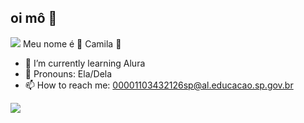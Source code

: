 ## oi mô 🪷
![](https://tenor.com/pt-BR/view/regele-fotbalului-regele-regelemeulafotbal-regelemeulafootball-sefuluiyzsem-gif-25766031)
Meu nome é 👾 Camila 👾

- 🌱 I’m currently learning Alura
- 🫦 Pronouns: Ela/Dela
- 📫 How to reach me: 00001103432126sp@al.educacao.sp.gov.br

![](https://tenor.com/pt-BR/view/regele-fotbalului-regele-regelemeulafotbal-regelemeulafootball-sefuluiyzsem-gif-25766031)

